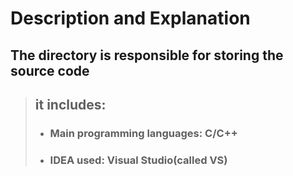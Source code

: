 # Description and Explanation
## The directory is responsible for storing the source code
> ## it includes:
>- ### Main programming languages:    C/C++ 
>- ### IDEA used:                     Visual Studio(called VS)
